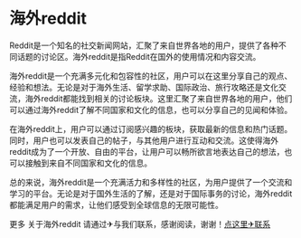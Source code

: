 # 海外reddit

Reddit是一个知名的社交新闻网站，汇聚了来自世界各地的用户，提供了各种不同话题的讨论区。海外reddit是指Reddit在国外的使用情况和内容交流。

海外reddit是一个充满多元化和包容性的社区，用户可以在这里分享自己的观点、经验和想法。无论是对于海外生活、留学求助、国际政治、旅行攻略还是文化交流，海外reddit都能找到相关的讨论板块。这里汇聚了来自世界各地的用户，他们可以通过海外reddit了解不同国家和文化的信息，也可以分享自己的见闻和体验。

在海外reddit上，用户可以通过订阅感兴趣的板块，获取最新的信息和热门话题。同时，用户也可以发表自己的帖子，与其他用户进行互动和交流。这使得海外reddit成为了一个开放、自由的平台，让用户可以畅所欲言地表达自己的想法，也可以接触到来自不同国家和文化的信息。

总的来说，海外reddit是一个充满活力和多样性的社区，为用户提供了一个交流和学习的平台。无论是对于国外生活的了解，还是对于国际事务的讨论，海外reddit都能满足用户的需求，让他们感受到全球信息的无限可能性。

更多 关于海外reddit 请通过✈与我们联系，感谢阅读，谢谢！[点这里✈联系](https://b.k02.cc)